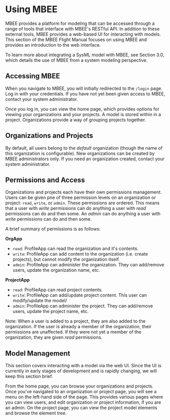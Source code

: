 # Using MBEE

MBEE provides a platform for modeling that can be accessed through a range of
tools that interface with MBEE's RESTful API. In addition to these external 
tools, MBEE provides a web-based UI for interacting with models. This section
of the MBEE Flight Manual focuses on using MBEE and provides an introduction
to the web interface.

To learn more about integrating a SysML model with MBEE, see
Section 3.0, which details the use of MBEE from a system modeling perspective.

## Accessing MBEE
When you navigate to MBEE, you will initially redirected to the `/login` page. 
Log in with your credentials. If you have not yet been given access to MBEE,
contact your system administrator. 

Once you log in, you can view the home page, which provides options for viewing 
your organizations and your projects. A model is stored within in a project. 
Organizations provide a way of grouping projects together.

## Organizations and Projects

By default, all users belong to the *default* organization (though the name of
this organization is configurable). New organizations can be created by MBEE 
administrators only. If you need an organization created, contact your system
administrator.

## Permissions and Access

Organizations and projects each have their own permissions management. 
Users can be given pne of three permission levels on an organization or
project: `read`, `write`, or `admin`. These permissions are ordered. This means
 that a user with *write* permissions can do anything a user with *read* 
 permissions can do and then some. An *admin* can do anything a user with 
 *write* permissions can do and then some.
 
 A brief summary of permissions is as follows:

**OrgApp**
- `read`: ProfileApp can read the organization and it's contents.
- `write`: ProfileApp can add content to the organization (i.e. create projects), but
cannot modify the organization itself.
- `admin`: ProfileApp can administer the organization. They can add/remove users, 
update the organization name, etc.

**ProjectApp**
- `read`: ProfileApp can read project contents. 
- `write`: ProfileApp can add/update project content. This user can modify/update the
model/ 
- `admin`: ProfileApp can administer the project. They can add/remove users, 
update the project name, etc.

Note: When a user is added to a project, they are also added to the 
organization. If the user is already a member of the organization, their 
permissions are unaffected. If they were not yet a member of the organization,
they are given *read* permissions.

## Model Management

This section covers interacting with a model via the web UI. Since the UI
is currently in early stages of development and is rapidly changing, we will
keep this section brief.

From the home page, you can browse your organizations and projects. Once you've
navigated to an organization or project page, you will see a menu on the left-hand 
side of the page. This provides various pages where you can view users, and
edit organization or project information, if you are an admin. On the project page,
you can view the project model elements and browse the element tree.
